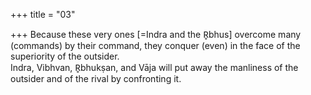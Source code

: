 +++
title = "03"

+++
Because these very ones [=Indra and the R̥bhus] overcome many  
(commands) by their command, they conquer (even) in the face of the  superiority of the outsider.  
Indra, Vibhvan, R̥bhukṣan, and Vāja will put away the manliness of the  outsider and of the rival by confronting it.  